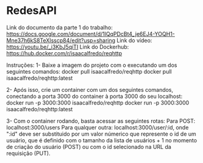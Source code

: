 # RedesAPI

Link do documento da parte 1 do trabalho: https://docs.google.com/document/d/1lQqPDcBt4_je6EJ4-YOQH1-Mne37h6kS8TeXIsscp84/edit?usp=sharing
Link do vídeo: https://youtu.be/_i3KbJ5qiTI
Link do Dockerhub: https://hub.docker.com/r/isaacalfredo/reqhttp

Instruções:
1- Baixe a imagem do projeto com o executando um dos seguintes comandos:
docker pull isaacalfredo/reqhttp
docker pull isaacalfredo/reqhttp:latest

2- Após isso, crie um container com um dos seguintes comandos, conectando a porta 3000 do container à porta 3000 do seu localhost:
docker run -p 3000:3000 isaacalfredo/reqhttp
docker run -p 3000:3000 isaacalfredo/reqhttp:latest

3- Com o container rodando, basta acessar as seguintes rotas:
Para POST: localhost:3000/users
Para qualquer outra: localhost:3000/user/:id, onde ":id" deve ser substituido por um valor númerico que represente o id de um usuário, que é definido com o tamanho da lista de usuários + 1 no momento de criação do usuário (POST) ou com o id selecionado na URL da requisição (PUT).

